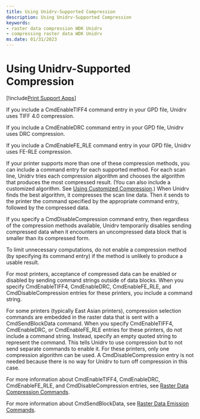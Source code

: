 ```yaml
---
title: Using Unidrv-Supported Compression
description: Using Unidrv-Supported Compression
keywords:
- raster data compression WDK Unidrv
- compressing raster data WDK Unidrv
ms.date: 01/31/2023
---
```


# Using Unidrv-Supported Compression

[!include[Print Support Apps](../includes/print-support-apps.md)]

If you include a CmdEnableTIFF4 command entry in your GPD file, Unidrv uses TIFF 4.0 compression.

If you include a CmdEnableDRC command entry in your GPD file, Unidrv uses DRC compression.

If you include a CmdEnableFE_RLE command entry in your GPD file, Unidrv uses FE-RLE compression.

If your printer supports more than one of these compression methods, you can include a command entry for each supported method. For each scan line, Unidrv tries each compression algorithm and chooses the algorithm that produces the most compressed result. (You can also include a customized algorithm. See [Using Customized Compression](using-customized-compression.md).) When Unidrv finds the best algorithm, it compresses the scan line data. Then it sends to the printer the command specified by the appropriate command entry, followed by the compressed data.

If you specify a CmdDisableCompression command entry, then regardless of the compression methods available, Unidrv temporarily disables sending compressed data when it encounters an uncompressed data block that is smaller than its compressed form.

To limit unnecessary computations, do not enable a compression method (by specifying its command entry) if the method is unlikely to produce a usable result.

For most printers, acceptance of compressed data can be enabled or disabled by sending command strings outside of data blocks. When you specify CmdEnableTIFF4, CmdEnableDRC, CmdEnableFE_RLE, and CmdDisableCompression entries for these printers, you include a command string.

For some printers (typically East Asian printers), compression selection commands are embedded in the raster data that is sent with a CmdSendBlockData command. When you specify CmdEnableTIFF4, CmdEnableDRC, or CmdEnableFE_RLE entries for these printers, do not include a command string. Instead, specify an empty quoted string to represent the command. This tells Unidrv to use compression but to not send separate commands to enable it. For these printers, only one compression algorithm can be used. A CmdDisableCompression entry is not needed because there is no way for Unidrv to turn off compression in this case.

For more information about CmdEnableTIFF4, CmdEnableDRC, CmdEnableFE_RLE, and CmdDisableCompression entries, see [Raster Data Compression Commands](raster-data-compression-commands.md).

For more information about CmdSendBlockData, see [Raster Data Emission Commands](raster-data-emission-commands.md).
